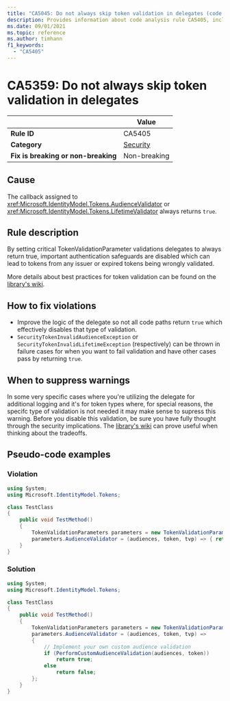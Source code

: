 ```yaml
---
title: "CA5045: Do not always skip token validation in delegates (code analysis)"
description: Provides information about code analysis rule CA5405, including causes, how to fix violations, and when to suppress it.
ms.date: 09/01/2021
ms.topic: reference
ms.author: timhann
f1_keywords:
  - "CA5405"
---
```

# CA5359: Do not always skip token validation in delegates

| | Value |
|-|-|
| **Rule ID** |CA5405|
| **Category** |[Security](security-warnings.md)|
| **Fix is breaking or non-breaking** |Non-breaking|

## Cause

The callback assigned to <xref:Microsoft.IdentityModel.Tokens.AudienceValidator>  or <xref:Microsoft.IdentityModel.Tokens.LifetimeValidator> always returns `true`.

## Rule description

By setting critical TokenValidationParameter validations delegates to always return true, important authentication safeguards are disabled which can lead to tokens from any issuer or expired tokens being wrongly validated.

More details about best practices for token validation can be found on the [library's wiki](https://aka.ms/wilson/tokenvalidation).

## How to fix violations

- Improve the logic of the delegate so not all code paths return `true` which effectively disables that type of validation.
- `SecurityTokenInvalidAudienceException` or `SecurityTokenInvalidLifetimeException` (respectively) can be thrown in failure cases for when you want to fail validation and have other cases pass by returning `true`.

## When to suppress warnings

In some very specific cases where you're utilizing the delegate for additional logging and it's for token types where, for special reasons, the specifc type of validation is not needed it may make sense to supress this warning. Before you disable this validation, be sure you have fully thought through the security implications. The [library's wiki](https://aka.ms/wilson/tokenvalidation) can prove useful when thinking about the tradeoffs.

## Pseudo-code examples

### Violation

```csharp
using System;
using Microsoft.IdentityModel.Tokens;

class TestClass
{
    public void TestMethod()
    {
        TokenValidationParameters parameters = new TokenValidationParameters();
        parameters.AudienceValidator = (audiences, token, tvp) => { return true; };
    }
}
```

### Solution

```csharp
using System;
using Microsoft.IdentityModel.Tokens;

class TestClass
{
    public void TestMethod()
    {
        TokenValidationParameters parameters = new TokenValidationParameters();
        parameters.AudienceValidator = (audiences, token, tvp) =>
        {
            // Implement your own custom audience validation
            if (PerformCustomAudienceValidation(audiences, token))
                return true;
            else
                return false;
        };
    }
}
```
